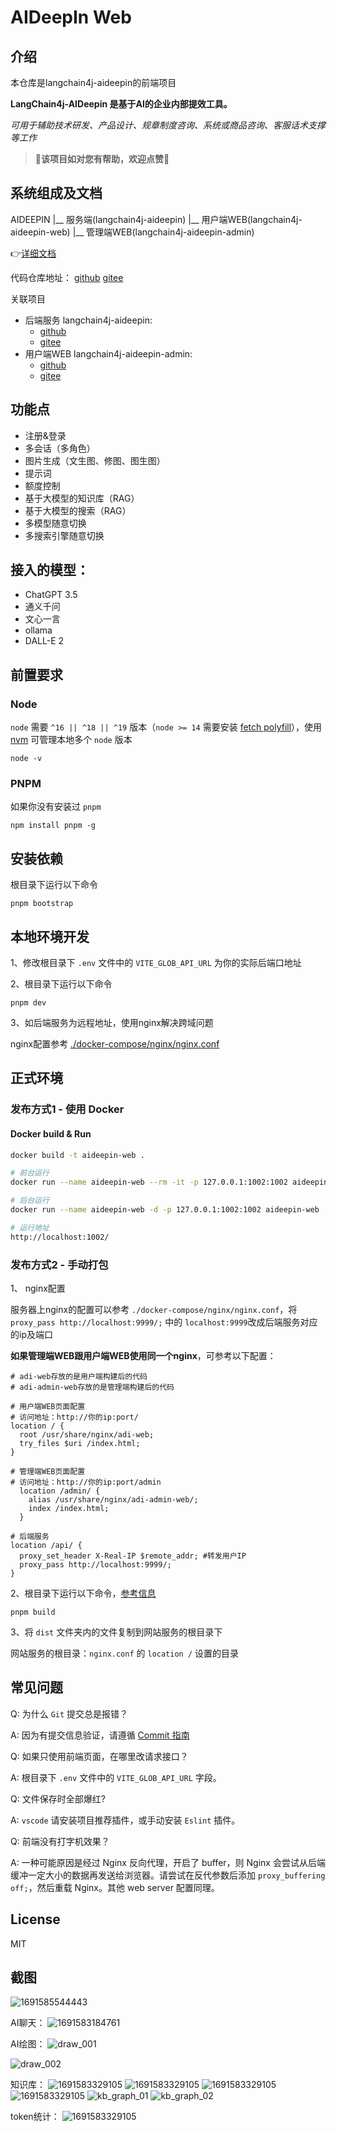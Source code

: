 # AIDeepIn Web

## 介绍

本仓库是langchain4j-aideepin的前端项目

**LangChain4j-AIDeepin 是基于AI的企业内部提效工具。**

 *可用于辅助技术研发、产品设计、规章制度咨询、系统或商品咨询、客服话术支撑等工作*

> **🌟该项目如对您有帮助，欢迎点赞🌟**

## 系统组成及文档

AIDEEPIN
  |__ 服务端(langchain4j-aideepin)
  |__ 用户端WEB(langchain4j-aideepin-web)
  |__ 管理端WEB(langchain4j-aideepin-admin)

👉[详细文档](https://github.com/moyangzhan/langchain4j-aideepin/wiki)

代码仓库地址： [github](https://github.com/moyangzhan/langchain4j-aideepin-web)   [gitee](https://gitee.com/moyangzhan/langchain4j-aideepin-web)

关联项目

* 后端服务 langchain4j-aideepin:
  * [github](https://github.com/moyangzhan/langchain4j-aideepin)
  * [gitee](https://gitee.com/moyangzhan/langchain4j-aideepin)
* 用户端WEB langchain4j-aideepin-admin:
  * [github](https://github.com/moyangzhan/langchain4j-aideepin-admin)
  * [gitee](https://gitee.com/moyangzhan/langchain4j-aideepin-admin)

## 功能点

* 注册&登录
* 多会话（多角色）
* 图片生成（文生图、修图、图生图）
* 提示词
* 额度控制
* 基于大模型的知识库（RAG）
* 基于大模型的搜索（RAG）
* 多模型随意切换
* 多搜索引擎随意切换

## 接入的模型：

* ChatGPT 3.5
* 通义千问
* 文心一言
* ollama
* DALL-E 2

## 前置要求

### Node

`node` 需要 `^16 || ^18 || ^19` 版本（`node >= 14` 需要安装 [fetch polyfill](https://github.com/developit/unfetch#usage-as-a-polyfill)），使用 [nvm](https://github.com/nvm-sh/nvm) 可管理本地多个 `node` 版本

```shell
node -v
```

### PNPM

如果你没有安装过 `pnpm`

```shell
npm install pnpm -g
```

## 安装依赖

根目录下运行以下命令

```shell
pnpm bootstrap
```

## 本地环境开发

1、修改根目录下 `.env` 文件中的 `VITE_GLOB_API_URL` 为你的实际后端口地址

2、根目录下运行以下命令

```shell
pnpm dev
```

3、如后端服务为远程地址，使用nginx解决跨域问题

nginx配置参考 [./docker-compose/nginx/nginx.conf](docker-compose/nginx/nginx.conf)

## 正式环境

### 发布方式1 - 使用 Docker

#### Docker build & Run

```bash
docker build -t aideepin-web .

# 前台运行
docker run --name aideepin-web --rm -it -p 127.0.0.1:1002:1002 aideepin-web

# 后台运行
docker run --name aideepin-web -d -p 127.0.0.1:1002:1002 aideepin-web

# 运行地址
http://localhost:1002/
```

### 发布方式2 - 手动打包

1、 nginx配置

服务器上nginx的配置可以参考 `./docker-compose/nginx/nginx.conf`，将 `proxy_pass http://localhost:9999/;` 中的 `localhost:9999`改成后端服务对应的ip及端口

**如果管理端WEB跟用户端WEB使用同一个nginx**，可参考以下配置：

```shell
# adi-web存放的是用户端构建后的代码
# adi-admin-web存放的是管理端构建后的代码

# 用户端WEB页面配置
# 访问地址：http://你的ip:port/
location / {
  root /usr/share/nginx/adi-web;
  try_files $uri /index.html;
}

# 管理端WEB页面配置
# 访问地址：http://你的ip:port/admin
  location /admin/ {
    alias /usr/share/nginx/adi-admin-web/;
   	index /index.html;
  }

# 后端服务
location /api/ {
  proxy_set_header X-Real-IP $remote_addr; #转发用户IP
  proxy_pass http://localhost:9999/;
}
```

2、根目录下运行以下命令，[参考信息](https://cn.vitejs.dev/guide/static-deploy.html#building-the-app)

```shell
pnpm build
```

3、将 `dist` 文件夹内的文件复制到网站服务的根目录下

网站服务的根目录：`nginx.conf` 的 `location /` 设置的目录

## 常见问题

Q: 为什么 `Git` 提交总是报错？

A: 因为有提交信息验证，请遵循 [Commit 指南](./CONTRIBUTING.md)

Q: 如果只使用前端页面，在哪里改请求接口？

A: 根目录下 `.env` 文件中的 `VITE_GLOB_API_URL` 字段。

Q: 文件保存时全部爆红?

A: `vscode` 请安装项目推荐插件，或手动安装 `Eslint` 插件。

Q: 前端没有打字机效果？

A: 一种可能原因是经过 Nginx 反向代理，开启了 buffer，则 Nginx 会尝试从后端缓冲一定大小的数据再发送给浏览器。请尝试在反代参数后添加 `proxy_buffering off;`，然后重载 Nginx。其他 web server 配置同理。

## License

MIT

## 截图

![1691585544443](image/README/1691585544443.png)

AI聊天：
![1691583184761](image/README/1691583184761.png)

AI绘图：
![draw_001](image/README/draw_001.png)

![draw_002](image/README/draw_002.png)

知识库：
![1691583329105](image/README/kbidx.png)
![1691583329105](image/README/kb01.png)
![1691583329105](image/README/kb02.png)
![1691583329105](image/README/kb03.png)
![kb_graph_01](image/README/kb_graph_01.png)
![kb_graph_02](image/README/kb_graph_02.png)

token统计：
![1691583329105](image/README/1691583329105.png)
